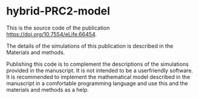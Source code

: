 # hybrid-PRC2-model

This is the source code of the publication https://doi.org/10.7554/eLife.66454. 

The details of the simulations of this publication is described in the Materials and methods. 

Publishing this code is to complement the descriptions of the simulations provided in the manuscript. It is not intended to be a userfriendly software. 
It is recommended to implement the mathematical model described in the manuscript in a comfortable programming language and use this and the materials and methods as a help. 
